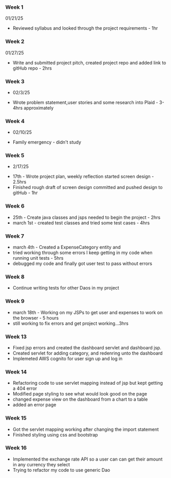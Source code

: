 ### Week 1
01/21/25
* Reviewed syllabus and looked through the project requirements - 1hr


### Week 2
01/27/25
* Write and submitted project pitch, created project repo and added link to gitHub repo - 2hrs

### Week 3
- 02/3/25
* Wrote problem statement,user stories and some research into Plaid - 3-4hrs approximately

### Week 4
- 02/10/25
* Family emergency - didn't study

### Week 5
- 2/17/25
* 17th - Wrote project plan, weekly reflection started screen design - 2.5hrs
* Finished rough draft of screen design committed and pushed design to gitHub - 1hr

### Week 6
* 25th - Create java classes and jsps needed to begin the project - 2hrs
* march 1st - created test classes and tried some test cases - 4hrs

### Week 7
* march 4th - Created a ExpenseCategory entity and
* tried working through some errors I keep getting in my code when running unit tests - 5hrs
* debugged my code and finally got user test to pass without errors

### Week 8
- Continue writing tests for other Daos in my project

### Week 9
* march 18th - Working on my JSPs to get user and expenses to work on the browser - 5 hours
* still working to fix errors and get project working...3hrs

### Week 13
* Fixed jsp errors and created the dashboard servlet and dashboard jsp.
* Created servlet for adding category, and redenring unto the dashboard
* Implemeted AWS cognito for user sign up and log in

### Week 14
* Refactoring code to use servlet mapping instead of jsp but kept getting a 404 error
* Modified page styling to see what would look good on the page
* changed expense view on the dashboard from a chart to a table
* added an error page

### Week 15
* Got the servlet mapping working after changing the import statement
* Finished styling using css and bootstrap

### Week 16
* Implemented the exchange rate API so a user can can get their amount in any currency they select
* Trying to refactor my code to use generic Dao